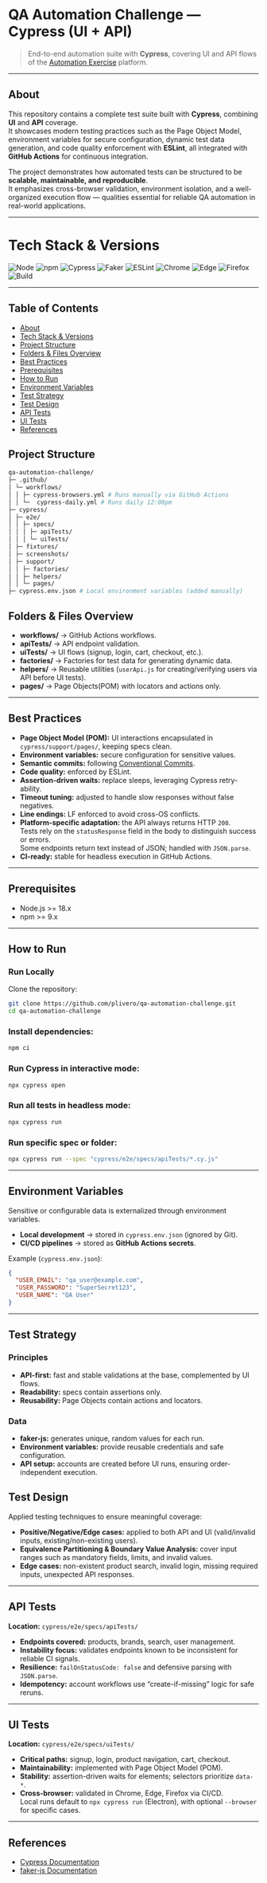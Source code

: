 # QA Automation Challenge — Cypress (UI + API)

> End-to-end automation suite with **Cypress**, covering UI and API flows of the [Automation Exercise](https://www.automationexercise.com/) platform.

---

## About

This repository contains a complete test suite built with **Cypress**, combining **UI** and **API** coverage.  
It showcases modern testing practices such as the Page Object Model, environment variables for secure configuration, dynamic test data generation, and code quality enforcement with **ESLint**, all integrated with **GitHub Actions** for continuous integration.

The project demonstrates how automated tests can be structured to be **scalable, maintainable, and reproducible**.  
It emphasizes cross-browser validation, environment isolation, and a well-organized execution flow — qualities essential for reliable QA automation in real-world applications.

---

# Tech Stack & Versions

![Node](https://img.shields.io/badge/node-v22.14.0-339933?logo=node.js&logoColor=white)
![npm](https://img.shields.io/badge/npm-v11.3.0-CB3837?logo=npm&logoColor=white)
![Cypress](https://img.shields.io/badge/cypress-v14.5.2-04C38E?logo=cypress&logoColor=white)
![Faker](https://img.shields.io/badge/faker-v9.9.0-FF6F00)
![ESLint](https://img.shields.io/badge/eslint-v9.31.0-4B32C3?logo=eslint&logoColor=white)
![Chrome](https://img.shields.io/badge/chrome-139.0-4285F4?logo=googlechrome&logoColor=white)
![Edge](https://img.shields.io/badge/edge-140.0-0078D7?logo=microsoftedge&logoColor=white)
![Firefox](https://img.shields.io/badge/firefox-140.0-FB542B?logo=firefoxbrowser&logoColor=white)
![Build](https://img.shields.io/github/actions/workflow/status/plivero/qa-automation-challenge/cypress-browsers.yml?logo=github)

---

## Table of Contents

- [About](#about)
- [Tech Stack & Versions](#tech-stack--versions)
- [Project Structure](#project-structure)
- [Folders & Files Overview](#folders--files-overview)
- [Best Practices](#best-practices)
- [Prerequisites](#prerequisites)
- [How to Run](#how-to-run)
- [Environment Variables](#environment-variables)
- [Test Strategy](#test-strategy)
- [Test Design](#test-design)
- [API Tests](#api-tests)
- [UI Tests](#ui-tests)
- [References](#references)

## Project Structure

```bash
qa-automation-challenge/
├─ .github/
│ └─ workflows/
│ │ ├─ cypress-browsers.yml # Runs manually via GitHub Actions
│ │ └─  cypress-daily.yml # Runs daily 12:00pm
├─ cypress/
│ ├─ e2e/
│ │ ├─ specs/
│ │ │ ├─ apiTests/
│ │ │ └─ uiTests/
│ ├─ fixtures/
│ ├─ screenshots/
│ ├─ support/
│ │ ├─ factories/
│ │ ├─ helpers/
│ │ └─ pages/
├─ cypress.env.json # Local environment variables (added manually)

```

## Folders & Files Overview

- **workflows/** → GitHub Actions workflows.
- **apiTests/** → API endpoint validation.
- **uiTests/** → UI flows (signup, login, cart, checkout, etc.).
- **factories/** → Factories for test data for generating dynamic data.
- **helpers/** → Reusable utilities (`userApi.js` for creating/verifying users via API before UI tests).
- **pages/** → Page Objects(POM) with locators and actions only.

---

## Best Practices

- **Page Object Model (POM):** UI interactions encapsulated in `cypress/support/pages/`, keeping specs clean.
- **Environment variables:** secure configuration for sensitive values.
- **Semantic commits:** following [Conventional Commits](https://www.conventionalcommits.org/).
- **Code quality:** enforced by ESLint.
- **Assertion-driven waits:** replace sleeps, leveraging Cypress retry-ability.
- **Timeout tuning:** adjusted to handle slow responses without false negatives.
- **Line endings:** LF enforced to avoid cross-OS conflicts.
- **Platform-specific adaptation:** the API always returns HTTP `200`.  
  Tests rely on the `statusResponse` field in the body to distinguish success or errors.  
  Some endpoints return text instead of JSON; handled with `JSON.parse`.
- **CI-ready:** stable for headless execution in GitHub Actions.

---

## Prerequisites

- Node.js >= 18.x
- npm >= 9.x

---

## How to Run

### Run Locally

Clone the repository:

```bash
git clone https://github.com/plivero/qa-automation-challenge.git
cd qa-automation-challenge
```

### Install dependencies:

```bash
npm ci
```

### Run Cypress in interactive mode:

```bash
npx cypress open
```

### Run all tests in headless mode:

```bash
npx cypress run
```

### Run specific spec or folder:

```bash
npx cypress run --spec "cypress/e2e/specs/apiTests/*.cy.js"
```

---

## Environment Variables

Sensitive or configurable data is externalized through environment variables.

- **Local development** → stored in `cypress.env.json` (ignored by Git).
- **CI/CD pipelines** → stored as **GitHub Actions secrets**.

Example (`cypress.env.json`):

```json
{
  "USER_EMAIL": "qa_user@example.com",
  "USER_PASSWORD": "SuperSecret123",
  "USER_NAME": "QA User"
}
```

---

## Test Strategy

### Principles

- **API-first:** fast and stable validations at the base, complemented by UI flows.
- **Readability:** specs contain assertions only.
- **Reusability:** Page Objects contain actions and locators.

### Data

- **faker-js:** generates unique, random values for each run.
- **Environment variables:** provide reusable credentials and safe configuration.
- **API setup:** accounts are created before UI runs, ensuring order-independent execution.

## Test Design

Applied testing techniques to ensure meaningful coverage:

- **Positive/Negative/Edge cases:** applied to both API and UI (valid/invalid inputs, existing/non-existing users).
- **Equivalence Partitioning & Boundary Value Analysis:** cover input ranges such as mandatory fields, limits, and invalid values.
- **Edge cases:** non-existent product search, invalid login, missing required inputs, unexpected API responses.

---

## API Tests

**Location:** `cypress/e2e/specs/apiTests/`

- **Endpoints covered:** products, brands, search, user management.
- **Instability focus:** validates endpoints known to be inconsistent for reliable CI signals.
- **Resilience:** `failOnStatusCode: false` and defensive parsing with `JSON.parse`.
- **Idempotency:** account workflows use “create-if-missing” logic for safe reruns.

---

## UI Tests

**Location:** `cypress/e2e/specs/uiTests/`

- **Critical paths:** signup, login, product navigation, cart, checkout.
- **Maintainability:** implemented with Page Object Model (POM).
- **Stability:** assertion-driven waits for elements; selectors prioritize `data-*`.
- **Cross-browser:** validated in Chrome, Edge, Firefox via CI/CD.  
  Local runs default to `npx cypress run` (Electron), with optional `--browser` for specific cases.

---

## References

- [Cypress Documentation](https://docs.cypress.io/)
- [faker-js Documentation](https://fakerjs.dev/)
